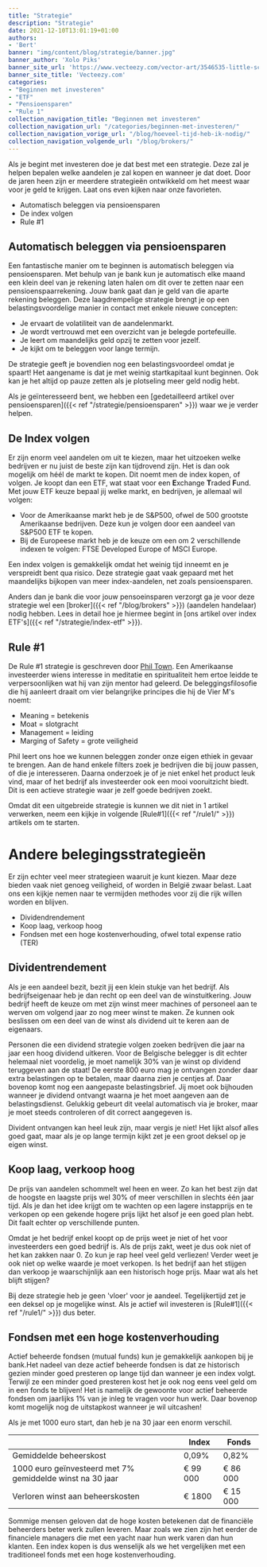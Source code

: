 ```yaml
---
title: "Strategie"
description: "Strategie"
date: 2021-12-10T13:01:19+01:00
authors: 
- 'Bert'
banner: "img/content/blog/strategie/banner.jpg"
banner_author: 'Xolo Piks'
banner_site_url: 'https://www.vecteezy.com/vector-art/3546535-little-scientist-with-glasses-and-elements-of-chemistry-in-his-hands'
banner_site_title: 'Vecteezy.com'
categories: 
- "Beginnen met investeren"
- "ETF"
- "Pensioensparen"
- "Rule 1"
collection_navigation_title: "Beginnen met investeren"
collection_navigation_url: "/categories/beginnen-met-investeren/"
collection_navigation_vorige_url: "/blog/hoeveel-tijd-heb-ik-nodig/"
collection_navigation_volgende_url: "/blog/brokers/"
---
```


Als je begint met investeren doe je dat best met een strategie. Deze zal je helpen bepalen welke aandelen je zal kopen en wanneer je dat doet. Door de jaren heen zijn er meerdere strategieën ontwikkeld om het meest waar voor je geld te krijgen. Laat ons even kijken naar onze favorieten.

- Automatisch beleggen via pensioensparen
- De index volgen
- Rule #1

## Automatisch beleggen via pensioensparen

Een fantastische manier om te beginnen is automatisch beleggen via pensioensparen. Met behulp van je bank kun je automatisch elke maand een klein deel van je rekening laten halen om dit over te zetten naar een pensioenspaarrekening. Jouw bank gaat dan je geld van die aparte rekening beleggen. Deze laagdrempelige strategie brengt je op een belastingsvoordelige manier in contact met enkele nieuwe concepten:

- Je ervaart de volatiliteit van de aandelenmarkt.
- Je wordt vertrouwd met een overzicht van je belegde portefeuille.
- Je leert om maandelijks geld opzij te zetten voor jezelf.
- Je kijkt om te beleggen voor lange termijn.

De strategie geeft je bovendien nog een belastingsvoordeel omdat je spaart! Het aangename is dat je met weinig startkapitaal kunt beginnen. Ook kan je het altijd op pauze zetten als je plotseling meer geld nodig hebt.

Als je geïnteresseerd bent, we hebben een [gedetailleerd artikel over pensioensparen]({{< ref "/strategie/pensioensparen" >}}) waar we je verder helpen.

## De Index volgen

Er zijn enorm veel aandelen om uit te kiezen, maar het uitzoeken welke bedrijven er nu juist de beste zijn kan tijdrovend zijn. Het is dan ook mogelijk om héél de markt te kopen. Dit noemt men de index kopen, of volgen. Je koopt dan een ETF, wat staat voor een **E**xchange **T**raded **F**und. Met jouw ETF keuze bepaal jij welke markt, en bedrijven, je allemaal wil volgen: 

- Voor de Amerikaanse markt heb je de S&P500, ofwel de 500 grootste Amerikaanse bedrijven. Deze kun je volgen door een aandeel van S&P500 ETF te kopen. 
- Bij de Europeese markt heb je de keuze om een om 2 verschillende indexen te volgen: FTSE Developed Europe of MSCI Europe. 

Een index volgen is gemakkelijk omdat het weinig tijd inneemt en je verspreidt bent qua risico. Deze strategie gaat vaak gepaard met het maandelijks bijkopen van meer index-aandelen, net zoals pensioensparen. 

Anders dan je bank die voor jouw pensoeinsparen verzorgt ga je voor deze strategie wel een [broker]({{< ref "/blog/brokers" >}}) (aandelen handelaar) nodig hebben. Lees in detail hoe je hiermee begint in [ons artikel over index ETF's]({{< ref "/strategie/index-etf" >}}).

## Rule #1

De Rule #1 strategie is geschreven door [Phil Town](https://en.wikipedia.org/wiki/Phil_Town). Een Amerikaanse investeerder wiens interesse in meditatie en spiritualiteit hem ertoe leidde te verpersoonlijken wat hij van zijn mentor had geleerd. De beleggingsfilosofie die hij aanleert draait om vier belangrijke principes die hij de Vier M's noemt:

- Meaning = betekenis
- Moat = slotgracht
- Management = leiding
- Marging of Safety = grote veiligheid

Phil leert ons hoe we kunnen beleggen zonder onze eigen ethiek in gevaar te brengen. Aan de hand enkele filters zoek je bedrijven die bij jouw passen, of die je interesseren. Daarna onderzoek je of je niet enkel het product leuk vind, maar of het bedrijf als investeerder ook een mooi vooruitzicht biedt. Dit is een actieve strategie waar je zelf goede bedrijven zoekt.

Omdat dit een uitgebreide strategie is kunnen we dit niet in 1 artikel verwerken, neem een kijkje in volgende [Rule#1]({{< ref "/rule1/" >}}) artikels om te starten.

# Andere belegingsstrategieën

Er zijn echter veel meer strategieen waaruit je kunt kiezen. Maar deze bieden vaak niet genoeg veiligheid, of worden in België zwaar belast. Laat ons een kijkje nemen naar te vermijden methodes voor zij die rijk willen worden en blijven.

- Dividendrendement
- Koop laag, verkoop hoog
- Fondsen met een hoge kostenverhouding, ofwel total expense ratio (TER)

## Dividentrendement

Als je een aandeel bezit, bezit jij een klein stukje van het bedrijf. Als bedrijfseigenaar heb je dan recht op een deel van de winstuitkering. Jouw bedrijf heeft de keuze om met zijn winst meer machines of personeel aan te werven om volgend jaar zo nog meer winst te maken. Ze kunnen ook beslissen om een deel van de winst als dividend uit te keren aan de eigenaars.

Personen die een dividend strategie volgen zoeken bedrijven die jaar na jaar een hoog dividend uitkeren. Voor de Belgische belegger is dit echter helemaal niet voordelig, je moet namelijk 30% van je winst op dividend teruggeven aan de staat! De eerste 800 euro mag je ontvangen zonder daar extra belastingen op te betalen, maar daarna zien je centjes af. Daar bovenop komt nog een aangepaste belastingsbrief. Jij moet ook bijhouden wanneer je dividend ontvangt waarna je het moet aangeven aan de belastingsdienst. Gelukkig gebeurt dit veelal automatisch via je broker, maar je moet steeds controleren of dit correct aangegeven is.

Divident ontvangen kan heel leuk zijn, maar vergis je niet! Het lijkt alsof alles goed gaat, maar als je op lange termijn kijkt zet je een groot deksel op je eigen winst.

## Koop laag, verkoop hoog

De prijs van aandelen schommelt wel heen en weer. Zo kan het best zijn dat de hoogste en laagste prijs wel 30% of meer verschillen in slechts één jaar tijd. Als je dan het idee krijgt om te wachten op een lagere instapprijs en te verkopen op een gekende hogere prijs lijkt het alsof je een goed plan hebt. Dit faalt echter op verschillende punten.

Omdat je het bedrijf enkel koopt op de prijs weet je niet of het voor investeerders een goed bedrijf is. Als de prijs zakt, weet je dus ook niet of het kan zakken naar 0. Zo kun je rap heel veel geld verliezen! Verder weet je ook niet op welke waarde je moet verkopen. Is het bedrijf aan het stijgen dan verkoop je waarschijnlijk aan een historisch hoge prijs. Maar wat als het blijft stijgen?

Bij deze strategie heb je geen 'vloer' voor je aandeel. Tegelijkertijd zet je een deksel op je mogelijke winst. Als je actief wil investeren is [Rule#1]({{< ref "/rule1/" >}})  dus beter.

## Fondsen met een hoge kostenverhouding

Actief beheerde fondsen (mutual funds) kun je gemakkelijk aankopen bij je bank.Het nadeel van deze actief beheerde fondsen is dat ze historisch gezien minder goed presteren op lange tijd dan wanneer je een index volgt. Terwijl ze een minder goed presteren kost het je ook nog eens veel geld om in een fonds te blijven! Het is namelijk de gewoonte voor actief beheerde fondsen om jaarlijks 1% van je inleg te vragen voor hun werk. Daar bovenop komt mogelijk nog de uitstapkost wanneer je wil uitcashen! 

Als je met 1000 euro start, dan heb je na 30 jaar een enorm verschil.

<table class="table table-striped">
  <thead>
    <tr>
      <th scope="col"></th>
      <th scope="col">Index</th>
      <th scope="col">Fonds</th>
    </tr>
  </thead>
  <tbody>
    <tr>
      <td>Gemiddelde beheerskost</td>
      <td>0,09%</td>
      <td>0,82%</td>
    </tr>
    <tr>
      <td>1000 euro geïnvesteerd met 7% gemiddelde winst na 30 jaar </td>
      <td>€ 99 000</td>
      <td>€ 86 000</td>
    </tr>
    <tr>
      <td>Verloren winst aan beheerskosten </td>
      <td>€ 1800</td>
      <td>€ 15 000</td>
    </tr>
  </tbody>
</table>

Sommige mensen geloven dat de hoge kosten betekenen dat de financiële beheerders beter werk zullen leveren. Maar zoals we zien zijn het eerder de financiele managers die met een yacht naar hun werk varen dan hun klanten. Een index kopen is dus wenselijk als we het vergelijken met een traditioneel fonds met een hoge kostenverhouding.
